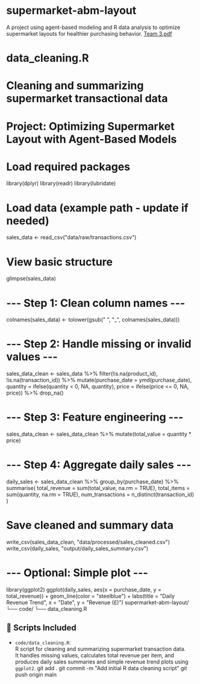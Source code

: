 # supermarket-abm-layout
A project using agent-based modeling and R data analysis to optimize supermarket layouts for healthier purchasing behavior.
[Team 3.pdf](https://github.com/user-attachments/files/20105611/Team.3.pdf)
# data_cleaning.R
# Cleaning and summarizing supermarket transactional data
# Project: Optimizing Supermarket Layout with Agent-Based Models

# Load required packages
library(dplyr)
library(readr)
library(lubridate)

# Load data (example path - update if needed)
sales_data <- read_csv("data/raw/transactions.csv")

# View basic structure
glimpse(sales_data)

# --- Step 1: Clean column names ---
colnames(sales_data) <- tolower(gsub(" ", "_", colnames(sales_data)))

# --- Step 2: Handle missing or invalid values ---
sales_data_clean <- sales_data %>%
  filter(!is.na(product_id), !is.na(transaction_id)) %>%
  mutate(purchase_date = ymd(purchase_date),
         quantity = ifelse(quantity < 0, NA, quantity),
         price = ifelse(price <= 0, NA, price)) %>%
  drop_na()

# --- Step 3: Feature engineering ---
sales_data_clean <- sales_data_clean %>%
  mutate(total_value = quantity * price)

# --- Step 4: Aggregate daily sales ---
daily_sales <- sales_data_clean %>%
  group_by(purchase_date) %>%
  summarise(
    total_revenue = sum(total_value, na.rm = TRUE),
    total_items = sum(quantity, na.rm = TRUE),
    num_transactions = n_distinct(transaction_id)
  )

# Save cleaned and summary data
write_csv(sales_data_clean, "data/processed/sales_cleaned.csv")
write_csv(daily_sales, "output/daily_sales_summary.csv")

# --- Optional: Simple plot ---
library(ggplot2)
ggplot(daily_sales, aes(x = purchase_date, y = total_revenue)) +
  geom_line(color = "steelblue") +
  labs(title = "Daily Revenue Trend", x = "Date", y = "Revenue (£)")
supermarket-abm-layout/
└── code/
    └── data_cleaning.R
## 📂 Scripts Included

- `code/data_cleaning.R`:  
  R script for cleaning and summarizing supermarket transaction data.  
  It handles missing values, calculates total revenue per item, and produces daily sales summaries and simple revenue trend plots using `ggplot2`.
git add .
git commit -m "Add initial R data cleaning script"
git push origin main
